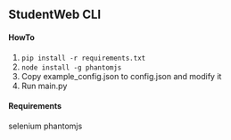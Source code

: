 StudentWeb CLI
--------------

#### HowTo
1. `pip install -r requirements.txt`
2. `node install -g phantomjs`
3. Copy example_config.json to config.json and modify it
4. Run main.py

#### Requirements
selenium
phantomjs


